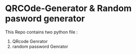 # QRCOde-Generator & Random pasword generator
This Repo contains  two python file :
1. QRcode Genrator
2. random password Genrator
